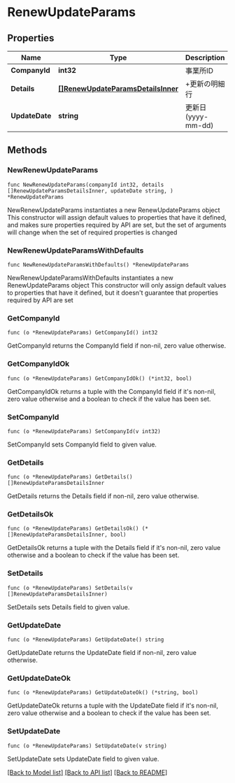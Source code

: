 # RenewUpdateParams

## Properties

Name | Type | Description | Notes
------------ | ------------- | ------------- | -------------
**CompanyId** | **int32** | 事業所ID | 
**Details** | [**[]RenewUpdateParamsDetailsInner**](RenewUpdateParamsDetailsInner.md) | +更新の明細行 | 
**UpdateDate** | **string** | 更新日 (yyyy-mm-dd) | 

## Methods

### NewRenewUpdateParams

`func NewRenewUpdateParams(companyId int32, details []RenewUpdateParamsDetailsInner, updateDate string, ) *RenewUpdateParams`

NewRenewUpdateParams instantiates a new RenewUpdateParams object
This constructor will assign default values to properties that have it defined,
and makes sure properties required by API are set, but the set of arguments
will change when the set of required properties is changed

### NewRenewUpdateParamsWithDefaults

`func NewRenewUpdateParamsWithDefaults() *RenewUpdateParams`

NewRenewUpdateParamsWithDefaults instantiates a new RenewUpdateParams object
This constructor will only assign default values to properties that have it defined,
but it doesn't guarantee that properties required by API are set

### GetCompanyId

`func (o *RenewUpdateParams) GetCompanyId() int32`

GetCompanyId returns the CompanyId field if non-nil, zero value otherwise.

### GetCompanyIdOk

`func (o *RenewUpdateParams) GetCompanyIdOk() (*int32, bool)`

GetCompanyIdOk returns a tuple with the CompanyId field if it's non-nil, zero value otherwise
and a boolean to check if the value has been set.

### SetCompanyId

`func (o *RenewUpdateParams) SetCompanyId(v int32)`

SetCompanyId sets CompanyId field to given value.


### GetDetails

`func (o *RenewUpdateParams) GetDetails() []RenewUpdateParamsDetailsInner`

GetDetails returns the Details field if non-nil, zero value otherwise.

### GetDetailsOk

`func (o *RenewUpdateParams) GetDetailsOk() (*[]RenewUpdateParamsDetailsInner, bool)`

GetDetailsOk returns a tuple with the Details field if it's non-nil, zero value otherwise
and a boolean to check if the value has been set.

### SetDetails

`func (o *RenewUpdateParams) SetDetails(v []RenewUpdateParamsDetailsInner)`

SetDetails sets Details field to given value.


### GetUpdateDate

`func (o *RenewUpdateParams) GetUpdateDate() string`

GetUpdateDate returns the UpdateDate field if non-nil, zero value otherwise.

### GetUpdateDateOk

`func (o *RenewUpdateParams) GetUpdateDateOk() (*string, bool)`

GetUpdateDateOk returns a tuple with the UpdateDate field if it's non-nil, zero value otherwise
and a boolean to check if the value has been set.

### SetUpdateDate

`func (o *RenewUpdateParams) SetUpdateDate(v string)`

SetUpdateDate sets UpdateDate field to given value.



[[Back to Model list]](../README.md#documentation-for-models) [[Back to API list]](../README.md#documentation-for-api-endpoints) [[Back to README]](../README.md)


